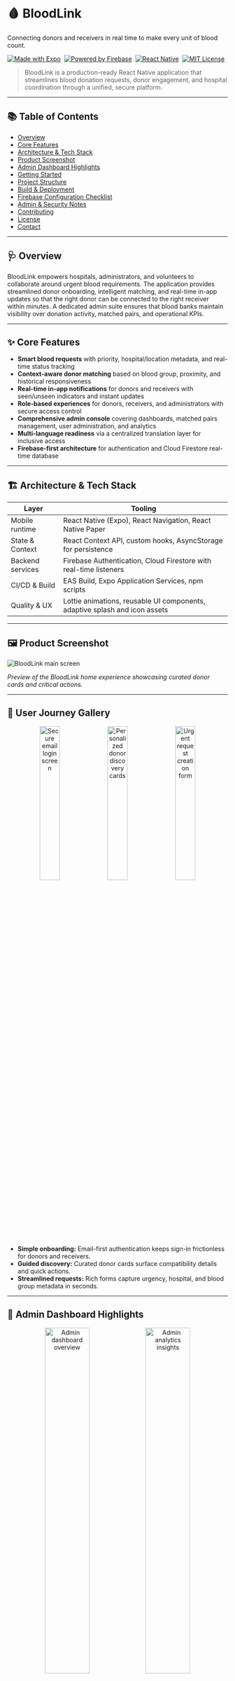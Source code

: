 # 🩸 BloodLink

Connecting donors and receivers in real time to make every unit of blood count.

[![Made with Expo](https://img.shields.io/badge/Made%20with-Expo-1B1F23.svg)](https://expo.dev/) 
[![Powered by Firebase](https://img.shields.io/badge/Powered%20by-Firebase-FFCA28.svg)](https://firebase.google.com/) 
[![React Native](https://img.shields.io/badge/React%20Native-0.81.x-61dafb.svg)](https://reactnative.dev/) 
[![MIT License](https://img.shields.io/badge/License-MIT-green.svg)](LICENSE)

> BloodLink is a production-ready React Native application that streamlines blood donation requests, donor engagement, and hospital coordination through a unified, secure platform.

---

## 📚 Table of Contents

- [Overview](#-overview)
- [Core Features](#-core-features)
- [Architecture & Tech Stack](#-architecture--tech-stack)
- [Product Screenshot](#-product-screenshot)
- [Admin Dashboard Highlights](#-admin-dashboard-highlights)
- [Getting Started](#-getting-started)
- [Project Structure](#-project-structure)
- [Build & Deployment](#-build--deployment)
- [Firebase Configuration Checklist](#-firebase-configuration-checklist)
- [Admin & Security Notes](#-admin--security-notes)
- [Contributing](#-contributing)
- [License](#-license)
- [Contact](#-contact)

---

## 🩺 Overview

BloodLink empowers hospitals, administrators, and volunteers to collaborate around urgent blood requirements. The application provides streamlined donor onboarding, intelligent matching, and real-time in-app updates so that the right donor can be connected to the right receiver within minutes. A dedicated admin suite ensures that blood banks maintain visibility over donation activity, matched pairs, and operational KPIs.

---

## ✨ Core Features

- **Smart blood requests** with priority, hospital/location metadata, and real-time status tracking
- **Context-aware donor matching** based on blood group, proximity, and historical responsiveness
- **Real-time in-app notifications** for donors and receivers with seen/unseen indicators and instant updates
- **Role-based experiences** for donors, receivers, and administrators with secure access control
- **Comprehensive admin console** covering dashboards, matched pairs management, user administration, and analytics
- **Multi-language readiness** via a centralized translation layer for inclusive access
- **Firebase-first architecture** for authentication and Cloud Firestore real-time database

---

## 🏗️ Architecture & Tech Stack

| Layer            | Tooling                                                                    |
| ---------------- | -------------------------------------------------------------------------- |
| Mobile runtime   | React Native (Expo), React Navigation, React Native Paper                  |
| State & Context  | React Context API, custom hooks, AsyncStorage for persistence             |
| Backend services | Firebase Authentication, Cloud Firestore with real-time listeners          |
| CI/CD & Build    | EAS Build, Expo Application Services, npm scripts                          |
| Quality & UX     | Lottie animations, reusable UI components, adaptive splash and icon assets |

---

## 🖼️ Product Screenshot

![BloodLink main screen](./assets/Readme-img/WhatsApp%20Image%202025-10-04%20at%2000.13.52_00fa3f59.jpg)

_Preview of the BloodLink home experience showcasing curated donor cards and critical actions._

---

## 📲 User Journey Gallery

<div align="center">
   <img src="./assets/Readme-img/WhatsApp%20Image%202025-10-04%20at%2000.13.53_181995f2.jpg" alt="Secure email login screen" width="30%" />
   <img src="./assets/Readme-img/WhatsApp%20Image%202025-10-04%20at%2000.13.53_b58770ac.jpg" alt="Personalized donor discovery cards" width="30%" />
   <img src="./assets/Readme-img/WhatsApp%20Image%202025-10-04%20at%2000.13.53_ee86ca83.jpg" alt="Urgent request creation form" width="30%" />
</div>

- **Simple onboarding:** Email-first authentication keeps sign-in frictionless for donors and receivers.
- **Guided discovery:** Curated donor cards surface compatibility details and quick actions.
- **Streamlined requests:** Rich forms capture urgency, hospital, and blood group metadata in seconds.

---

## 🧭 Admin Dashboard Highlights

<div align="center">
   <img src="./assets/Readme-img/WhatsApp%20Image%202025-10-04%20at%2000.28.07_7e00ee81.jpg" alt="Admin dashboard overview" width="45%" />
   <img src="./assets/Readme-img/WhatsApp%20Image%202025-10-04%20at%2000.28.08_7ae9264f.jpg" alt="Admin analytics insights" width="45%" />
</div>

<div align="center">
   <img src="./assets/Readme-img/WhatsApp%20Image%202025-10-04%20at%2000.28.07_9e4aa1ca.jpg" alt="Admin donor management table" width="45%" />
   <img src="./assets/Readme-img/WhatsApp%20Image%202025-10-04%20at%2000.28.08_83d538c5.jpg" alt="Moderation actions for pending requests" width="45%" />
</div>

- **Unified control center:** Quickly approve blood requests, monitor donor availability, and track matched cases in a consolidated view.
- **Actionable analytics:** Real-time charts surface donation trends, high-demand blood groups, and pending verifications to guide operational decisions.
- **Secure user management:** Admins can elevate roles, lock accounts, or reset access in seconds with full audit visibility.
- **Environment-driven onboarding:** Bootstrap credentials come from `EXPO_PUBLIC_ADMIN_EMAIL` and `EXPO_PUBLIC_ADMIN_PASSWORD`, keeping secrets out of the repository.

> 📌 _Replace or extend these visuals with your own admin screenshots by updating the files inside `assets/Readme-img/`._

---

## 🚀 Getting Started

### Prerequisites

- Node.js **18.x LTS** (or newer)
- npm **9+** or Yarn **1.22+**
- Expo CLI (`npm install -g expo-cli`)
- Firebase project with Authentication and Firestore enabled

### Environment Setup

1. **Clone the repository**
   ```bash
   git clone https://github.com/HSBEAST23/MyNewApp.git
   cd MyNewApp
   ```
2. **Install project dependencies**
   ```bash
   npm install
   ```
3. **Configure environment variables**
   ```bash
   cp .env.example .env
   # Populate the .env file with Firebase keys, EXPO_PUBLIC_ADMIN_EMAIL, and EXPO_PUBLIC_ADMIN_PASSWORD
   ```
4. **Add Firebase configuration files**
   - Place `google-services.json` in the project root (Android)
   - Download a Firebase service account if Cloud Functions are required and store it at `functions/serviceAccountKey.json`
5. **Start the Expo development server**
   ```bash
   npm run start
   ```
6. **Run the app**
   - Scan the QR code with Expo Go (Android) or the Camera app (iOS)
   - Use `a`/`i` within the terminal to launch Android/iOS simulators respectively

### Helpful npm Scripts

| Command           | Description                                        |
| ----------------- | -------------------------------------------------- |
| `npm run start`   | Launch the Expo Metro bundler                      |
| `npm run android` | Run the app on a connected Android device/emulator |
| `npm run ios`     | Run the app on an iOS simulator (macOS only)       |
| `npm run lint`    | Execute lint checks and formatting validations     |

---

## 📂 Project Structure

```text
MyNewApp/
├── App.js
├── assets/
│   ├── Readme-img/        # Marketing screenshots used in this README
│   ├── animations/        # Lottie files for onboarding & micro-interactions
│   └── images/            # Brand logos, splash assets, illustrations
├── src/
│   ├── components/        # Reusable UI primitives (ImageCarousel, etc.)
│   ├── contexts/          # React Context providers (LanguageContext)
│   ├── hooks/             # Custom hooks (useTranslation, data fetchers)
│   ├── navigation/        # Navigators for donor, receiver, and admin flows
│   ├── screens/           # Feature screens including admin dashboard suite
│   ├── services/          # Firebase auth and API wrappers
│   ├── translations/      # Centralized translation registry
│   └── utils/             # Asset loaders, formatters, helper utilities
├── functions/             # (Optional) Firebase Cloud Functions source
├── app.json               # Expo configuration
└── eas.json               # EAS build profiles
```

---

## 🧱 Build & Deployment

### Expo Application Services (EAS)

```bash
# Android
eas build -p android --profile development

eas build -p android --profile preview

eas build -p android --profile production

# iOS
eas build -p ios --profile development

eas build -p ios --profile production
```

> ℹ️ Sign-in credentials, keystore files, and provisioning profiles should be managed through EAS secrets or your preferred secrets vault.

---

## 🔐 Firebase Configuration Checklist

- Enable **Email/Password** and (optional) Social providers in Firebase Authentication
- Create Firestore collections: `users`, `BloodDonors`, `Bloodreceiver`, and supporting analytics collections
- Configure Firestore security rules to enforce role-based access (`isAdmin`, `isDonor`, etc.)
- Set up real-time listeners using Firestore `onSnapshot` for instant updates
- (Optional) Deploy Cloud Functions for scheduled tasks and automated workflows

---

## 🛡️ Admin & Security Notes

- Default admin credentials should be rotated before production launches
- Bootstrap values are injected via `EXPO_PUBLIC_ADMIN_EMAIL` / `EXPO_PUBLIC_ADMIN_PASSWORD`; remove or rotate them after provisioning the first admin
- Sensitive artifacts (`.env`, `google-services.json`, `serviceAccountKey.json`, keystore files) **must not** be committed
- Refer to `SECURITY.md` for guidance on hardening Firebase rules and rotating keys
- Matched pairs management and user suspension flows are surfaced under the Admin navigation stack

---

## 🤝 Contributing

Contributions, bug reports, and feature requests are welcome.

1. Fork the repository
2. Create a feature branch: `git checkout -b feature/amazing-update`
3. Commit with conventional messages: `git commit -m "feat: add donation reminders"`
4. Push to your fork and open a Pull Request describing the change and test coverage

---

## 📄 License

This project is licensed under the MIT License. See [LICENSE](LICENSE) for details.

---

## 📬 Contact

- **Project Maintainer:** HAARHISH
- **Repository:** [https://github.com/HSBEAST23/MyNewApp](https://github.com/HSBEAST23/MyNewApp)

<div align="center">
   <sub>Built with ❤️ to support lifesaving causes.</sub>
</div>

